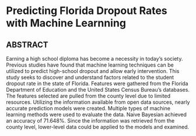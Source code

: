 # Predicting Florida Dropout Rates with Machine Learnning
## ABSTRACT
Earning a high school diploma has become a necessity in today’s society. Previous studies have found that machine learning techniques can be utilized to predict high-school dropout and allow early intervention. This study seeks to discover and understand factors related to the student dropout rate in the state of Florida. Features were gathered from the Florida Department of Education and the United States Census Bureau’s databases. The features selected are pulled from the county level due to limited resources. Utilizing the information available from open data sources, nearly accurate prediction models were created. Multiple types of machine learning methods were used to evaluate the data. Naive Bayesian achieved an accuracy of 71.648%. Since the information was retrieved from the county level, lower-level data could be applied to the models and examined.
